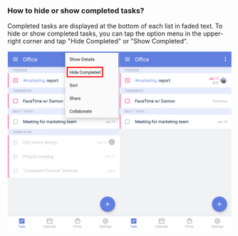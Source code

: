 ### How to hide or show completed tasks?

Completed tasks are displayed at the bottom of each list in faded text. To hide or show completed tasks, you can tap the option menu in the upper-right corner and tap "Hide Completed" or "Show Completed".


![](../tick-android/3.3/3.3.7.png)